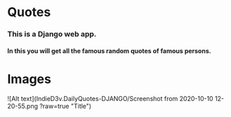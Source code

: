# Quotes
 
### This is a Django web app.
#### In this you will get all the famous random quotes of famous persons. 

# Images
![Alt text](IndieD3v.DailyQuotes-DJANGO/Screenshot from 2020-10-10 12-20-55.png ?raw=true "Title")
